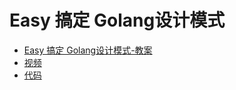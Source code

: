 # Easy 搞定 Golang设计模式

- [Easy 搞定 Golang设计模式-教案](https://www.yuque.com/aceld/lfhu8y/pebesh)
- [视频](https://www.bilibili.com/video/BV1Eg411m7rV)
- [代码](https://github.com/aceld/EasySJMS)